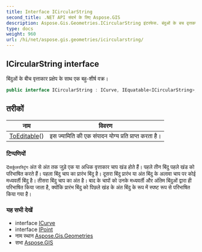 ```yaml
---
title: Interface ICircularString
second_title: .NET API संदर्भ के लिए Aspose.GIS
description: Aspose.Gis.Geometries.ICircularString इंटरफेस. बंदुओं के बच वृत्तकर प्रक्षेप के सथ एक बहुशर्ष वक्र
type: docs
weight: 960
url: /hi/net/aspose.gis.geometries/icircularstring/
---
```

## ICircularString interface

बिंदुओं के बीच वृत्ताकार प्रक्षेप के साथ एक बहु-शीर्ष वक्र।

```csharp
public interface ICircularString : ICurve, IEquatable<ICircularString>, IReadOnlyList<IPoint>
```

## तरीकों

| नाम | विवरण |
| --- | --- |
| [ToEditable](../../aspose.gis.geometries/icircularstring/toeditable/)() | इस ज्यामिति की एक संपादन योग्य प्रति प्राप्त करता है। |

### टिप्पणियों

द`सर्कुलरस्ट्रिंग` अंत से अंत तक जुड़े एक या अधिक वृत्ताकार चाप खंड होते हैं। पहले तीन बिंदु पहले खंड को परिभाषित करते हैं। पहला बिंदु चाप का प्रारंभ बिंदु है। दूसरा बिंदु प्रारंभ या अंत बिंदु के अलावा चाप पर कोई मध्यवर्ती बिंदु है। तीसरा बिंदु चाप का अंत है। बाद के चापों को उनके मध्यवर्ती और अंतिम बिंदुओं द्वारा ही परिभाषित किया जाता है, क्योंकि प्रारंभ बिंदु को पिछले खंड के अंत बिंदु के रूप में स्पष्ट रूप से परिभाषित किया गया है।

### यह सभी देखें

* interface [ICurve](../icurve/)
* interface [IPoint](../ipoint/)
* नाम स्थान [Aspose.Gis.Geometries](../../aspose.gis.geometries/)
* सभा [Aspose.GIS](../../)


